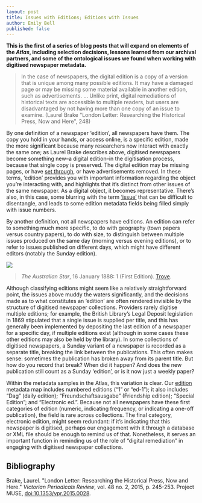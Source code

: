 ```yaml
---
layout: post
title: Issues with Editions; Editions with Issues
author: Emily Bell
published: false
---
```


**This is the first of a series of blog posts that will expand on elements of the *Atlas*, including selection 
decisions, lessons learned from our archival partners, and some of the ontological issues we found when 
working with digitised newspaper metadata.**
  
> In the case of newspapers, the digital edition is a copy of a version that is unique among many possible editions. 
> It may have a damaged page or may be missing some material available in another edition, such as advertisements. … Unlike print, 
> digital remediations of historical texts are accessible to multiple readers, but users are disadvantaged by not having more than
> one copy of an issue to examine. (Laurel Brake "London Letter: Researching the Historical Press, Now and Here", 248)
  
By one definition of a newspaper ‘edition’, all newspapers have them. The copy you hold in your hands, 
or access online, is a specific edition, made the more significant because many researchers now interact with exactly the same one; 
as Laurel Brake describes above, digitised newspapers become something new–a digital edition–in the digitisation process, because that 
single copy is preserved. The digital edition may be missing pages, or have 
[set through](https://www.digitisednewspapers.net/glossary/quality/), or have advertisements removed. In these terms, ‘edition’ 
provides you with important information regarding the object you’re interacting with, and highlights that it’s distinct from other 
issues of the same newspaper. As a digital object, it becomes representative. There’s also, in this case, some blurring with the term 
[‘issue’]( https://www.digitisednewspapers.net/glossary/date/) that can be difficult to disentangle, and leads to some edition metadata 
fields being filled simply with issue numbers.  
  
By another definition, not all newspapers have editions. An edition can refer to something much more specific, to do with geography 
(town papers versus country papers), to do with size, to distinguish between multiple issues produced on the same day (morning versus 
evening editions), or to refer to issues published on different days, which might have different editors (notably the Sunday edition).

<img src="https://www.digitisednewspapers.net/img/first-edition.jpg">  
          
> *The Australian Star*, 16 January 1888: 1 (First Edition). [Trove](http://nla.gov.au/nla.news-page24927540).
  
Although classifying editions might seem like a relatively straightforward point, the issues above muddy the waters significantly, 
and the decisions made as to what constitutes an ‘edition’ are often rendered invisible by the structure of digitised newspaper 
collections. Providers rarely digitise multiple editions; for example, the British Library’s Legal Deposit legislation in 1869 
stipulated that a single issue is supplied per title, and this has generally been implemented by depositing the last edition of a 
newspaper for a specific day, if multiple editions exist (although in some cases these other editions may also be held by the library).
In some collections of digitised newspapers, a Sunday variant of a newspaper is recorded as a separate title, breaking the link 
between the publications. This often makes sense: sometimes the publication has broken away from its parent title. But how do 
you record that break? When did it happen? And does the new publication still count as a Sunday ‘edition’, or is it now just a 
weekly paper?   
  
Within the metadata samples in the Atlas, this variation is clear. Our [edition]( https://www.digitisednewspapers.net/maps/edition/)
metadata map includes numbered editions (“1” or “ed-1”); it also includes “Dag” (daily edition); “Freundschaftsausgabe” 
(Friendship edition); “Special Edition”; and “Electronic ed.”. Because not all newspapers have these first categories of 
edition (numeric, indicating frequency, or indicating a one-off publication), the field is rare across collections. 
The final category, electronic edition, might seem redundant: if it’s indicating that this newspaper is digitised, 
perhaps our engagement with it through a database or XML file should be enough to remind us of that. Nonetheless,
it serves an important function in reminding us of the role of “digital remediation” in engaging with digitised newspaper collections.  
  
## Bibliography
Brake, Laurel. "London Letter: Researching the Historical Press, Now and Here." *Victorian Periodicals Review*, vol. 48 no. 2, 
2015, p. 245-253. Project MUSE, [doi:10.1353/vpr.2015.0028](https://muse.jhu.edu/article/585972).
